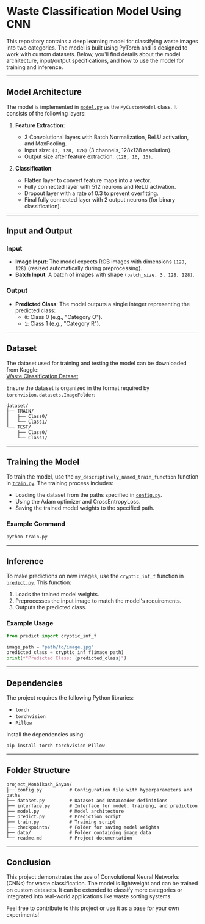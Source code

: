 # Waste Classification Model Using CNN

This repository contains a deep learning model for classifying waste images into two categories. The model is built using PyTorch and is designed to work with custom datasets. Below, you'll find details about the model architecture, input/output specifications, and how to use the model for training and inference.

---

## Model Architecture

The model is implemented in [`model.py`](model.py) as the `MyCustomModel` class. It consists of the following layers:

1. **Feature Extraction**:
   - 3 Convolutional layers with Batch Normalization, ReLU activation, and MaxPooling.
   - Input size: `(3, 128, 128)` (3 channels, 128x128 resolution).
   - Output size after feature extraction: `(128, 16, 16)`.

2. **Classification**:
   - Flatten layer to convert feature maps into a vector.
   - Fully connected layer with 512 neurons and ReLU activation.
   - Dropout layer with a rate of 0.3 to prevent overfitting.
   - Final fully connected layer with 2 output neurons (for binary classification).

---

## Input and Output

### Input
- **Image Input**: The model expects RGB images with dimensions `(128, 128)` (resized automatically during preprocessing).
- **Batch Input**: A batch of images with shape `(batch_size, 3, 128, 128)`.

### Output
- **Predicted Class**: The model outputs a single integer representing the predicted class:
  - `0`: Class 0 (e.g., "Category O").
  - `1`: Class 1 (e.g., "Category R").

---

## Dataset

The dataset used for training and testing the model can be downloaded from Kaggle:  
[Waste Classification Dataset](https://www.kaggle.com/datasets)

Ensure the dataset is organized in the format required by `torchvision.datasets.ImageFolder`:
```
dataset/
├── TRAIN/
│   ├── Class0/
│   └── Class1/
└── TEST/
    ├── Class0/
    └── Class1/
```

---

## Training the Model

To train the model, use the `my_descriptively_named_train_function` function in [`train.py`](train.py). The training process includes:
- Loading the dataset from the paths specified in [`config.py`](config.py).
- Using the Adam optimizer and CrossEntropyLoss.
- Saving the trained model weights to the specified path.

### Example Command
```bash
python train.py
```

---

## Inference

To make predictions on new images, use the `cryptic_inf_f` function in [`predict.py`](predict.py). This function:
1. Loads the trained model weights.
2. Preprocesses the input image to match the model's requirements.
3. Outputs the predicted class.

### Example Usage
```python
from predict import cryptic_inf_f

image_path = "path/to/image.jpg"
predicted_class = cryptic_inf_f(image_path)
print(f"Predicted Class: {predicted_class}")
```

---

## Dependencies

The project requires the following Python libraries:
- `torch`
- `torchvision`
- `Pillow`

Install the dependencies using:
```bash
pip install torch torchvision Pillow
```

---

## Folder Structure

```
project_Monbikash_Gayan/
├── config.py          # Configuration file with hyperparameters and paths
├── dataset.py         # Dataset and DataLoader definitions
├── interface.py       # Interface for model, training, and prediction
├── model.py           # Model architecture
├── predict.py         # Prediction script
├── train.py           # Training script
├── checkpoints/       # Folder for saving model weights
├── data/              # Folder containing image data
└── readme.md          # Project documentation
```

---

## Conclusion

This project demonstrates the use of Convolutional Neural Networks (CNNs) for waste classification. The model is lightweight and can be trained on custom datasets. It can be extended to classify more categories or integrated into real-world applications like waste sorting systems.

Feel free to contribute to this project or use it as a base for your own experiments!

